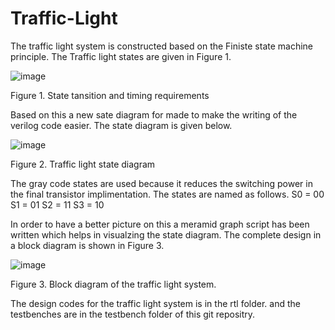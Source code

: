 # Traffic-Light

The traffic light system is constructed based on the Finiste state machine principle. The Traffic light states are given in Figure 1.

![image](https://github.com/user-attachments/assets/1c9acce0-5c83-43ae-ae2f-fdb78ab85c74)

Figure 1. State tansition and timing requirements

Based on this a new sate diagram for made to make the writing of the verilog code easier. The state diagram is given below.

![image](https://github.com/user-attachments/assets/efb1e5f3-b7df-408c-9f3b-54c4bb0457ad)

Figure 2. Traffic light state diagram

The gray code states are used because it reduces the switching power in the final transistor implimentation. The states are named as follows. 
S0 = 00
S1 = 01
S2 = 11
S3 = 10

In order to have a better picture on this a meramid graph script has been written which helps in visualzing the state diagram. 
The complete design in a block diagram is shown in Figure 3.

![image](https://github.com/user-attachments/assets/bae9b697-2b98-4da5-9615-6590535719c0)

Figure 3. Block diagram of the traffic light system.


The design codes for the traffic light system is in the rtl folder. and the testbenches are in the testbench folder of this git repositry. 
